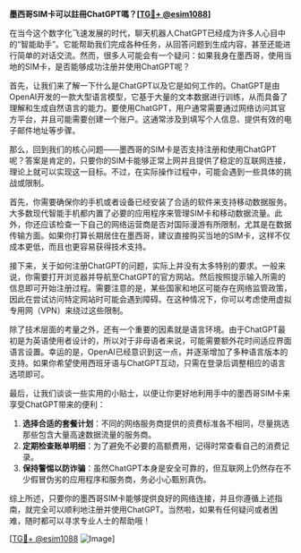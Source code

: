 **墨西哥SIM卡可以註冊ChatGPT嗎？[[TG💪+ @esim1088](https://t.me/s/esim1088)]**

在当今这个数字化飞速发展的时代，聊天机器人ChatGPT已经成为许多人心目中的“智能助手”。它能帮助我们完成各种任务，从回答问题到生成内容，甚至还能进行简单的对话交流。然而，很多人可能会有一个疑问：如果我身在墨西哥，使用当地的SIM卡，是否能够成功注册并使用ChatGPT呢？

首先，让我们来了解一下什么是ChatGPT以及它是如何工作的。ChatGPT是由OpenAI开发的一款大型语言模型，它基于大量的文本数据进行训练，从而具备了理解和生成自然语言的能力。要使用ChatGPT，用户通常需要通过网络访问其官方平台，并且可能需要创建一个账户。这通常涉及到填写个人信息、提供有效的电子邮件地址等步骤。

那么，回到我们的核心问题——墨西哥的SIM卡是否支持注册和使用ChatGPT呢？答案是肯定的，只要你的SIM卡能够正常上网并且提供了稳定的互联网连接，理论上就可以实现这一目标。不过，在实际操作过程中，可能会遇到一些具体的挑战或限制。

首先，你需要确保你的手机或者设备已经安装了合适的软件来支持移动数据服务。大多数现代智能手机都内置了必要的应用程序来管理SIM卡和移动数据流量。此外，你还应该检查一下自己的网络运营商是否对国际漫游有所限制，尤其是在数据传输方面。如果你打算长期居住在墨西哥，建议直接购买当地的SIM卡，这样不仅成本更低，而且也更容易获得技术支持。

接下来，关于如何注册ChatGPT的问题，实际上并没有太多特别的要求。一般来说，你需要打开浏览器并导航至ChatGPT的官方网站。然后按照提示输入所需的信息即可开始注册过程。需要注意的是，某些国家和地区可能存在网络监管政策，因此在尝试访问特定网站时可能会遇到障碍。在这种情况下，你可以考虑使用虚拟专用网（VPN）来绕过这些限制。

除了技术层面的考量之外，还有一个重要的因素就是语言环境。由于ChatGPT最初是为英语使用者设计的，所以对于非母语者来说，可能需要额外花时间适应界面语言设置。幸运的是，OpenAI已经意识到这一点，并逐渐增加了多种语言版本的支持。如果你希望使用西班牙语与ChatGPT互动，只需在登录后调整相应的语言选项即可。

最后，让我们谈谈一些实用的小贴士，以便让你更好地利用手中的墨西哥SIM卡来享受ChatGPT带来的便利：

1. **选择合适的套餐计划**：不同的网络服务商提供的资费标准各不相同，尽量挑选那些包含大量高速数据流量的服务商。
2. **定期检查账单明细**：为了避免不必要的高额费用，记得时常查看自己的消费记录。
3. **保持警惕以防诈骗**：虽然ChatGPT本身是安全可靠的，但互联网上仍然存在不少假冒伪劣的应用程序和服务商，务必小心甄别真伪。

综上所述，只要你的墨西哥SIM卡能够提供良好的网络连接，并且你遵循上述指南，就完全可以顺利地注册并使用ChatGPT。当然啦，如果有任何疑问或者困难，随时都可以寻求专业人士的帮助哦！

[[TG💪+ @esim1088](https://t.me/s/esim1088) ![Image](https://i.postimg.cc/4NQfJmqS/Snipaste-2025-05-13-00-14-12.png)]
